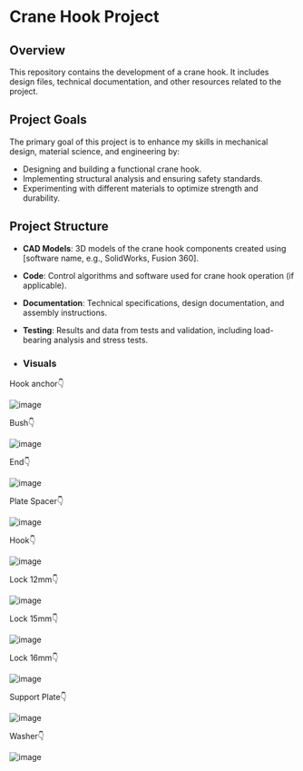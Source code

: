 # Crane Hook Project

## Overview
This repository contains the development of a crane hook. It includes design files, technical documentation, and other resources related to the project.

## Project Goals
The primary goal of this project is to enhance my skills in mechanical design, material science, and engineering by:
- Designing and building a functional crane hook.
- Implementing structural analysis and ensuring safety standards.
- Experimenting with different materials to optimize strength and durability.

## Project Structure

- **CAD Models**: 3D models of the crane hook components created using [software name, e.g., SolidWorks, Fusion 360].
- **Code**: Control algorithms and software used for crane hook operation (if applicable).
- **Documentation**: Technical specifications, design documentation, and assembly instructions.
- **Testing**: Results and data from tests and validation, including load-bearing analysis and stress tests.

- ### Visuals

Hook anchor👇

![image](https://github.com/user-attachments/assets/92367272-a7ff-4965-9cf0-1ff90d7bb531)

Bush👇

![image](https://github.com/user-attachments/assets/8b6e16ca-9b18-4b00-b582-8589bbdc382f)

End👇

![image](https://github.com/user-attachments/assets/705d23c4-06d4-45ec-99cf-c7d34bcf7e80)

Plate Spacer👇

![image](https://github.com/user-attachments/assets/ff635856-4125-4458-bc4b-1a078fcb8efc)

Hook👇

![image](https://github.com/user-attachments/assets/e517a7b5-6a61-4407-930c-667310eb2142)

Lock 12mm👇

![image](https://github.com/user-attachments/assets/5b627a44-d571-4852-8356-878e92736e11)

Lock 15mm👇

![image](https://github.com/user-attachments/assets/e7bd0e58-b523-4a9b-b1c7-33b5d31be41e)

Lock 16mm👇

![image](https://github.com/user-attachments/assets/0a0bd0f9-a777-4f9e-b36d-6c8d534aa999)

Support Plate👇

![image](https://github.com/user-attachments/assets/373aaf5f-e430-46b0-b208-6dabc187f38e)

Washer👇

![image](https://github.com/user-attachments/assets/070df742-e2fa-42ec-ab5b-5314edb6abf2)


